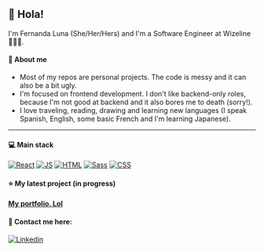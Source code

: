 ## 👋  Hola!
I'm Fernanda Luna (She/Her/Hers) and I'm a Software Engineer at Wizeline👩🏻‍💻. 

#### 🌸  About me
- Most of my repos are personal projects. The code is messy and it can also be a bit ugly.
- I'm focused on frontend development. I don't like backend-only roles, because I'm not good at backend and it also bores me to death (sorry!).
- I love traveling, reading, drawing and learning new languages (I speak Spanish, English, some basic French and I'm learning Japanese).

<hr>

#### 💻  Main stack
[![React](https://img.shields.io/badge/-React-black?style=flat-square&logo=react&link=https://github.com/ferlu/)](https://github.com/ferlu/) [![JS](https://img.shields.io/badge/-JS-black?style=flat-square&logo=javascript&link=https://github.com/ferlu/)](https://github.com/ferlu/) [![HTML](https://img.shields.io/badge/-HTML-E34F26?style=flat-square&logo=html5&logoColor=white&link=https://github.com/ferlu/)](https://github.com/ferlu/) [ ![Sass](https://img.shields.io/badge/-Sass-FF69B4?style=flat-square&logo=sass&logoColor=white&link=https://github.com/ferlu/)](https://github.com/ferlu/) [![CSS](https://img.shields.io/badge/-CSS-1572B6?style=flat-square&logo=css3&link=https://github.com/ferlu/)](https://github.com/ferlu/)

#### ⭐️  My latest project (in progress)
<a href="https://github.com/ferlu/portfolio"><b>My portfolio. Lol</b></a>

#### 📮  Contact me here: 
[![Linkedin](https://img.shields.io/badge/-LinkedIn-blue?style=flat-square&logo=linkedin&logoColor=white&link=https://www.linkedin.com/in/fernandalu/)](https://www.linkedin.com/in/fernandalu/)


<!--
**ferlu/ferlu** is a ✨ _special_ ✨ repository because its `README.md` (this file) appears on your GitHub profile.

Here are some ideas to get you started:

- 🔭 I’m currently working on ...
- 🌱 I’m currently learning ...
- 👯 I’m looking to collaborate on ...
- 🤔 I’m looking for help with ...
- 💬 Ask me about ...
- 📫 How to reach me: ...
- 😄 Pronouns: ...
- ⚡ Fun fact: ...
-->
